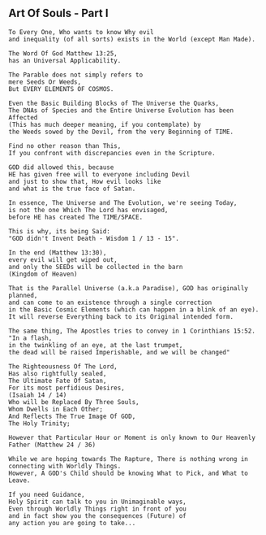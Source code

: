 ## Art Of Souls - Part I

    To Every One, Who wants to know Why evil
    and inequality (of all sorts) exists in the World (except Man Made).

    The Word Of God Matthew 13:25,
    has an Universal Applicability.

    The Parable does not simply refers to
    mere Seeds Or Weeds,
    But EVERY ELEMENTS OF COSMOS.

    Even the Basic Building Blocks of The Universe the Quarks,
    The DNAs of Species and the Entire Universe Evolution has been Affected
    (This has much deeper meaning, if you contemplate) by
    the Weeds sowed by the Devil, from the very Beginning of TIME.

    Find no other reason than This,
    If you confront with discrepancies even in the Scripture.

    GOD did allowed this, because
    HE has given free will to everyone including Devil
    and just to show that, How evil looks like
    and what is the true face of Satan.

    In essence, The Universe and The Evolution, we're seeing Today,
    is not the one Which The Lord has envisaged,
    before HE has created The TIME/SPACE.

    This is why, its being Said:
    "GOD didn't Invent Death - Wisdom 1 / 13 - 15".

    In the end (Matthew 13:30),
    every evil will get wiped out,
    and only the SEEDs will be collected in the barn
    (Kingdom of Heaven)

    That is the Parallel Universe (a.k.a Paradise), GOD has originally planned,
    and can come to an existence through a single correction
    in the Basic Cosmic Elements (which can happen in a blink of an eye).
    It will reverse Everything back to its Original intended form.

    The same thing, The Apostles tries to convey in 1 Corinthians 15:52. "In a flash,
    in the twinkling of an eye, at the last trumpet,
    the dead will be raised Imperishable, and we will be changed"
    
    The Righteousness Of The Lord,
    Has also rightfully sealed,
    The Ultimate Fate Of Satan,
    For its most perfidious Desires, 
    (Isaiah 14 / 14)
    Who will be Replaced By Three Souls,
    Whom Dwells in Each Other;
    And Reflects The True Image Of GOD,
    The Holy Trinity;

    However that Particular Hour or Moment is only known to Our Heavenly Father (Matthew 24 / 36)

    While we are hoping towards The Rapture, There is nothing wrong in connecting with Worldly Things.
    However, A GOD's Child should be knowing What to Pick, and What to Leave.

    If you need Guidance,
    Holy Spirit can talk to you in Unimaginable ways,
    Even through Worldly Things right in front of you
    and in fact show you the consequences (Future) of
    any action you are going to take...

